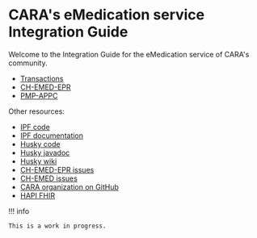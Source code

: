 # CARA's eMedication service Integration Guide

Welcome to the Integration Guide for the eMedication service of CARA's community.

- [Transactions](transactions/index.md)
- [CH-EMED-EPR](emed/index.md)
- [PMP-APPC](appc/index.md)

Other resources:
- [IPF code](https://github.com/oehf/ipf)
- [IPF documentation](https://oehf.github.io/ipf-docs/)
- [Husky code](https://github.com/project-husky/husky)
- [Husky javadoc](https://project-husky.github.io/husky/)
- [Husky wiki](https://github.com/project-husky/husky/wiki)
- [CH-EMED-EPR issues](https://github.com/CARA-ch/ch-emed-epr/issues?q=is%3Aissue+is%3Aopen+sort%3Aupdated-desc)
- [CH-EMED issues](https://github.com/hl7ch/ch-emed/issues?q=is%3Aissue+is%3Aopen+sort%3Aupdated-desc)
- [CARA organization on GitHub](https://github.com/CARA-ch)
- [HAPI FHIR](https://hapifhir.io)

!!! info

    This is a work in progress.
